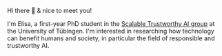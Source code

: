 Hi there 👋 & nice to meet you!

I'm Elisa, a first-year PhD student in the [Scalable Trustworthy AI group](scalabletrustworthyai.github.io) at the University of Tübingen. I'm interested in researching how technology can benefit humans and society, in particular the field of responsible and trustworthy AI.

<!-- ### 

Recently, I graduated from the Interaction Technology program at the University of Twente. 
My Master research about explainability in spiking neural networks is in my pinned repository <i>tsa-explanations</i>. 
**ElisaNguyen/ElisaNguyen** is a ✨ _special_ ✨ repository because its `README.md` (this file) appears on your GitHub profile.

Here are some ideas to get you started:

- 🔭 I’m currently working on ...
- 🌱 I’m currently learning ...
- 👯 I’m looking to collaborate on ...
- 🤔 I’m looking for help with ...
- 💬 Ask me about ...
- 📫 How to reach me: ...
- 😄 Pronouns: ...
- ⚡ Fun fact: ...
-->
